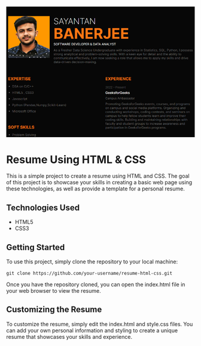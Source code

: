 ![Sayantan](https://github.com/SayantanzX/Resume/blob/main/Screenshot%202024-01-23%20162428.png)
# Resume Using HTML & CSS
This is a simple project to create a resume using HTML and CSS. The goal of this project is to showcase your skills in creating a basic web page using these technologies, as well as provide a template for a personal resume.
## Technologies Used
- HTML5
- CSS3
## Getting Started
To use this project, simply clone the repository to your local machine:
```
git clone https://github.com/your-username/resume-html-css.git
```
Once you have the repository cloned, you can open the index.html file in your web browser to view the resume.

## Customizing the Resume
To customize the resume, simply edit the index.html and style.css files. You can add your own personal information and styling to create a unique resume that showcases your skills and experience.
